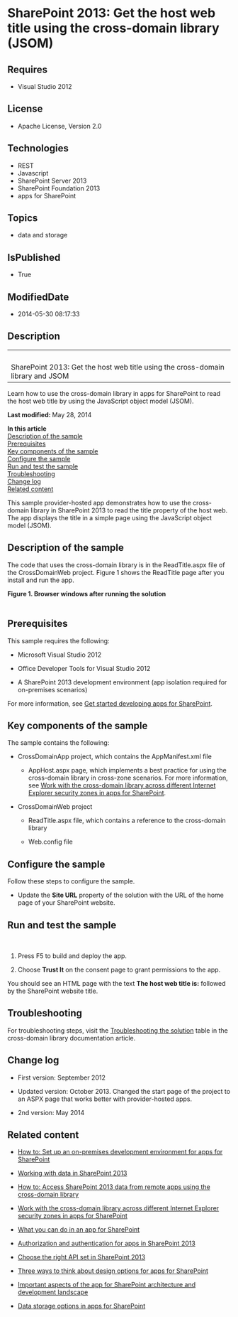 # SharePoint 2013: Get the host web title using the cross-domain library (JSOM)
## Requires
* Visual Studio 2012
## License
* Apache License, Version 2.0
## Technologies
* REST
* Javascript
* SharePoint Server 2013
* SharePoint Foundation 2013
* apps for SharePoint
## Topics
* data and storage
## IsPublished
* True
## ModifiedDate
* 2014-05-30 08:17:33
## Description

<div id="header">
<table id="bottomTable" cellspacing="0" cellpadding="0">
<tbody>
<tr id="headerTableRow1">
<td align="left"><span id="runningHeaderText">&nbsp;</span></td>
</tr>
<tr id="headerTableRow2">
<td align="left"><span id="nsrTitle">SharePoint 2013: Get the host web title using the cross-domain library and JSOM</span></td>
</tr>
</tbody>
</table>
</div>
<div id="mainSection">
<div id="mainBody">
<div>
<p>Learn how to use the cross-domain library in apps for SharePoint to read the host web title by using the JavaScript object model (JSOM).</p>
</div>
<div>
<p><strong>Last modified: </strong>May 28, 2014</p>
<p><strong>In this article</strong> <br>
<a href="#O15Readme_Description">Description of the sample</a> <br>
<a href="#O15Readme_Prereq">Prerequisites</a> <br>
<a href="#O15Readme_components">Key components of the sample</a> <br>
<a href="#O15Readme_config">Configure the sample</a> <br>
<a href="#O15Readme_test">Run and test the sample</a> <br>
<a href="#O15Readme_Troubleshoot">Troubleshooting</a> <br>
<a href="#O15Readme_Changelog">Change log</a> <br>
<a href="#O15Readme_RelatedContent">Related content</a></p>
<p>This sample provider-hosted app demonstrates how to use the cross-domain library in SharePoint 2013 to read the title property of the host web. The app displays the title in a simple page using the JavaScript object model (JSOM).</p>
</div>
<h2>Description of the sample</h2>
<div id="sectionSection0">
<p>The code that uses the cross-domain library is in the ReadTitle.aspx file of the CrossDomainWeb project. Figure 1 shows the ReadTitle page after you install and run the app.</p>
<strong>
<div class="caption">Figure 1. Browser windows after running the solution</div>
</strong><br>
<strong></strong><img src="/site/view/file/115847/1/image.png" alt=""></div>
<h2>Prerequisites</h2>
<div id="sectionSection1">
<p>This sample requires the following:</p>
<ul>
<li>
<p>Microsoft Visual Studio 2012</p>
</li><li>
<p>Office Developer Tools for Visual Studio 2012</p>
</li><li>
<p>A SharePoint 2013 development environment (app isolation required for on-premises scenarios)</p>
</li></ul>
<p>For more information, see <a href="http://msdn.microsoft.com/library/jj163980.aspx" target="_blank">
Get started developing apps for SharePoint</a>.</p>
</div>
<h2>Key components of the sample</h2>
<div id="sectionSection2">
<p>The sample contains the following:</p>
<ul>
<li>
<p>CrossDomainApp project, which contains the AppManifest.xml file</p>
<ul>
<li>
<p>AppHost.aspx page, which implements a best practice for using the cross-domain library in cross-zone scenarios. For more information, see
<a href="http://msdn.microsoft.com/library/3d24f916-60b2-4ea9-b182-82e33cad06e8" target="_blank">
Work with the cross-domain library across different Internet Explorer security zones in apps for SharePoint</a>.</p>
</li></ul>
</li><li>
<p>CrossDomainWeb project</p>
<ul>
<li>
<p>ReadTitle.aspx file, which contains a reference to the cross-domain library</p>
</li><li>
<p>Web.config file</p>
</li></ul>
</li></ul>
</div>
<h2>Configure the sample</h2>
<div id="sectionSection3">
<p>Follow these steps to configure the sample.</p>
<ul>
<li>
<p>Update the <strong>Site URL</strong> property of the solution with the URL of the home page of your SharePoint website.</p>
</li></ul>
</div>
<h2>Run and test the sample</h2>
<div id="sectionSection4">
<p>&nbsp;</p>
<ol>
<li>
<p>Press F5 to build and deploy the app.</p>
</li><li>
<p>Choose <strong><span class="ui">Trust It</span></strong> on the consent page to grant permissions to the app.</p>
</li></ol>
<p>You should see an HTML page with the text <strong>The host web title is:</strong> followed by the SharePoint website title.</p>
</div>
<h2>Troubleshooting</h2>
<div id="sectionSection5">
<p>For troubleshooting steps, visit the <a href="http://msdn.microsoft.com/library/bc37ff5c-1285-40af-98ae-01286696242d# SP15Accessdatafromremoteapp_Troubleshoot" target="_blank">
Troubleshooting the solution</a> table in the cross-domain library documentation article.</p>
</div>
<h2>Change log</h2>
<div id="sectionSection6">
<ul>
<li>
<p>First version: September 2012</p>
</li><li>
<p>Updated version: October 2013. Changed the start page of the project to an ASPX page that works better with provider-hosted apps.</p>
</li><li>
<p>2nd version: May 2014</p>
</li></ul>
</div>
<h2>Related content</h2>
<div id="sectionSection7">
<ul>
<li>
<p><a href="http://msdn.microsoft.com/library/b0878c12-27c9-4eea-ae3b-7e79e5a8838d" target="_blank">How to: Set up an on-premises development environment for apps for SharePoint</a></p>
</li><li>
<p><a href="http://msdn.microsoft.com/library/1534a5f4-1d83-45b4-9714-3a1995677d85" target="_blank">Working with data in SharePoint 2013</a></p>
</li><li>
<p><a href="http://msdn.microsoft.com/library/bc37ff5c-1285-40af-98ae-01286696242d" target="_blank">How to: Access SharePoint 2013 data from remote apps using the cross-domain library</a></p>
</li><li>
<p><a href="http://msdn.microsoft.com/library/3d24f916-60b2-4ea9-b182-82e33cad06e8" target="_blank">Work with the cross-domain library across different Internet Explorer security zones in apps for SharePoint</a></p>
</li><li>
<p><a href="http://msdn.microsoft.com/library/26f2999e-db7f-4fe7-a00f-05b009b1927d" target="_blank">What you can do in an app for SharePoint</a></p>
</li><li>
<p><a href="http://msdn.microsoft.com/library/bde5647a-fff1-4b51-b67b-2139de79ce4a" target="_blank">Authorization and authentication for apps in SharePoint 2013</a></p>
</li><li>
<p><a href="http://msdn.microsoft.com/library/f36645da-77c5-47f1-a2ca-13d4b62b320d" target="_blank">Choose the right API set in SharePoint 2013</a></p>
</li><li>
<p><a href="http://msdn.microsoft.com/library/0942fdce-3227-496a-8873-399fc1dbb72c" target="_blank">Three ways to think about design options for apps for SharePoint</a></p>
</li><li>
<p><a href="http://msdn.microsoft.com/library/ae96572b-8f06-4fd3-854f-fc312f7f2d88" target="_blank">Important aspects of the app for SharePoint architecture and development landscape</a></p>
</li><li>
<p><a href="http://msdn.microsoft.com/library/3034f03c-2d5a-46de-9cb8-2c101ff194fa" target="_blank">Data storage options in apps for SharePoint</a></p>
</li></ul>
</div>
</div>
</div>
<p>&nbsp;</p>
